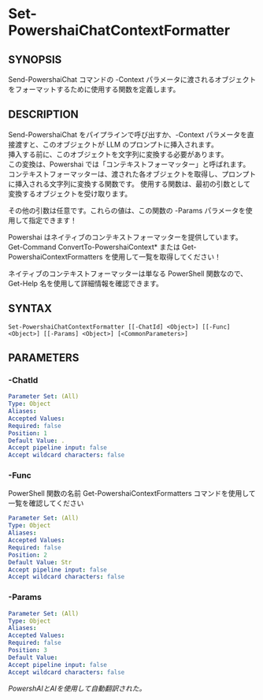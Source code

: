 ﻿---
external help file: powershai-help.xml
schema: 2.0.0
powershai: true
---

# Set-PowershaiChatContextFormatter

## SYNOPSIS <!--!= @#Synop !-->
Send-PowershaiChat コマンドの -Context パラメータに渡されるオブジェクトをフォーマットするために使用する関数を定義します。

## DESCRIPTION <!--!= @#Desc !-->
Send-PowershaiChat をパイプラインで呼び出すか、-Context パラメータを直接渡すと、このオブジェクトが LLM のプロンプトに挿入されます。  
挿入する前に、このオブジェクトを文字列に変換する必要があります。  
この変換は、Powershai では「コンテキストフォーマッター」と呼ばれます。  
コンテキストフォーマッターは、渡された各オブジェクトを取得し、プロンプトに挿入される文字列に変換する関数です。
使用する関数は、最初の引数として変換するオブジェクトを受け取ります。  

その他の引数は任意です。これらの値は、この関数の -Params パラメータを使用して指定できます！

Powershai はネイティブのコンテキストフォーマッターを提供しています。  
Get-Command ConvertTo-PowershaiContext* または Get-PowershaiContextFormatters を使用して一覧を取得してください！

ネイティブのコンテキストフォーマッターは単なる PowerShell 関数なので、Get-Help 名を使用して詳細情報を確認できます。

## SYNTAX <!--!= @#Syntax !-->

```
Set-PowershaiChatContextFormatter [[-ChatId] <Object>] [[-Func] <Object>] [[-Params] <Object>] [<CommonParameters>]
```

## PARAMETERS <!--!= @#Params !-->

### -ChatId

```yml
Parameter Set: (All)
Type: Object
Aliases: 
Accepted Values: 
Required: false
Position: 1
Default Value: .
Accept pipeline input: false
Accept wildcard characters: false
```

### -Func
PowerShell 関数の名前
Get-PowershaiContextFormatters コマンドを使用して一覧を確認してください

```yml
Parameter Set: (All)
Type: Object
Aliases: 
Accepted Values: 
Required: false
Position: 2
Default Value: Str
Accept pipeline input: false
Accept wildcard characters: false
```

### -Params

```yml
Parameter Set: (All)
Type: Object
Aliases: 
Accepted Values: 
Required: false
Position: 3
Default Value: 
Accept pipeline input: false
Accept wildcard characters: false
```




<!--PowershaiAiDocBlockStart-->
_PowershAIとAIを使用して自動翻訳された。_
<!--PowershaiAiDocBlockEnd-->
